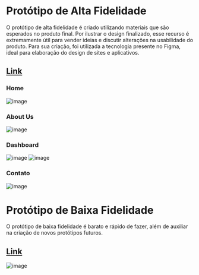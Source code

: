 # Protótipo de Alta Fidelidade

O protótipo de alta fidelidade é criado utilizando materiais que são esperados no produto final. Por ilustrar o design finalizado, esse recurso é extremamente útil para vender ideias e discutir alterações na usabilidade do produto. Para sua criação, foi utilizada a tecnologia presente no Figma, ideal para elaboração do design de sites e aplicativos.

## [Link](https://www.figma.com/file/h28GuR0wsQIhnMRtAOpAC1/UnBoard?node-id=0%3A1&t=Xvyl4DxLbeGX88kY-0)

### Home
![image](https://user-images.githubusercontent.com/87884030/207744291-6b1c06c7-7c1d-492b-947a-a7767812b6b9.png)

### About Us
![image](https://user-images.githubusercontent.com/87884030/207744371-b82fdd6b-e108-42e3-9779-1bf2d60a8cf2.png)

### Dashboard
![image](https://user-images.githubusercontent.com/87884030/207746920-e6e358ce-32e1-4aef-b1a6-00131c6aaa21.png)
![image](https://user-images.githubusercontent.com/87884030/207751897-6ed497d6-f958-451f-aa07-67631acb3079.png)


### Contato
![image](https://user-images.githubusercontent.com/87884030/207746791-1594570f-ed33-4af8-921f-fefb29e1d067.png)


# Protótipo de Baixa Fidelidade

O protótipo de baixa fidelidade é barato e rápido de fazer, além de auxiliar na criação de novos protótipos futuros.
## [Link](https://excalidraw.com/)

![image](https://user-images.githubusercontent.com/87884030/207744574-97552238-0190-41b1-895b-da2d768cf2ff.png)

